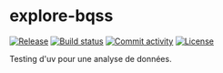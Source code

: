 # explore-bqss

[![Release](https://img.shields.io/github/v/release/strayMat/explore-bqss)](https://img.shields.io/github/v/release/strayMat/explore-bqss)
[![Build status](https://img.shields.io/github/actions/workflow/status/strayMat/explore-bqss/main.yml?branch=main)](https://github.com/strayMat/explore-bqss/actions/workflows/main.yml?query=branch%3Amain)
[![Commit activity](https://img.shields.io/github/commit-activity/m/strayMat/explore-bqss)](https://img.shields.io/github/commit-activity/m/strayMat/explore-bqss)
[![License](https://img.shields.io/github/license/strayMat/explore-bqss)](https://img.shields.io/github/license/strayMat/explore-bqss)

Testing d'uv pour une analyse de données.
